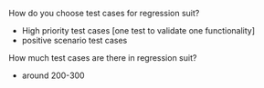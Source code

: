 How do you choose test cases for regression suit?
- High priority test cases [one test to validate one functionality]
- positive scenario test cases

How much test cases are there in regression suit?
- around 200-300
